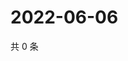 # 2022-06-06

共 0 条

<!-- BEGIN WEIBO -->
<!-- 最后更新时间 Mon Jun 06 2022 15:01:15 GMT+0800 (China Standard Time) -->

<!-- END WEIBO -->
